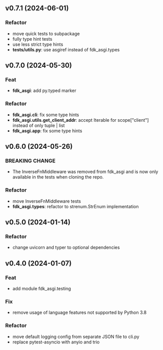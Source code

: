 ## v0.7.1 (2024-06-01)

### Refactor

- move quick tests to subpackage
- fully type hint tests
- use less strict type hints
- **tests/utils.py**: use asgiref instead of fdk_asgi.types

## v0.7.0 (2024-05-30)

### Feat

- **fdk_asgi**: add py.typed marker

### Refactor

- **fdk_asgi.cli**: fix some type hints
- **fdk_asgi.utils.get_client_addr**: accept Iterable for scope["client"] instead of only tuple | list
- **fdk_asgi.app**: fix some type hints

## v0.6.0 (2024-05-26)

### BREAKING CHANGE

- The InverseFnMiddleware was removed from fdk_asgi and is now only available in the tests when cloning the repo.

### Refactor

- move InverseFnMiddleware tests
- **fdk_asgi.types**: refactor to strenum.StrEnum implementation

## v0.5.0 (2024-01-14)

### Refactor

- change uvicorn and typer to optional dependencies

## v0.4.0 (2024-01-07)

### Feat

- add module fdk_asgi.testing

### Fix

- remove usage of language features not supported by Python 3.8

### Refactor

- move default logging config from separate JSON file to cli.py
- replace pytest-asyncio with anyio and trio
